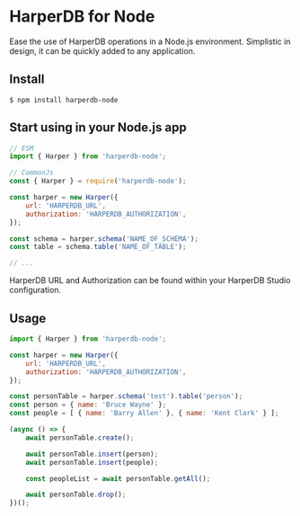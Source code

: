 # HarperDB for Node

Ease the use of HarperDB operations in a Node.js environment. Simplistic in design, it can be quickly added to any application.

## Install

```
$ npm install harperdb-node
```

## Start using in your Node.js app

```js
// ESM
import { Harper } from 'harperdb-node';

// CommonJs
const { Harper } = require('harperdb-node');

const harper = new Harper({
    url: 'HARPERDB_URL',
    authorization: 'HARPERDB_AUTHORIZATION',
});

const schema = harper.schema('NAME_OF_SCHEMA');
const table = schema.table('NAME_OF_TABLE');

// ...
```

HarperDB URL and Authorization can be found within your HarperDB Studio configuration.

## Usage

```js
import { Harper } from 'harperdb-node';

const harper = new Harper({
    url: 'HARPERDB_URL',
    authorization: 'HARPERDB_AUTHORIZATION',
});

const personTable = harper.schema('test').table('person');
const person = { name: 'Bruce Wayne' };
const people = [ { name: 'Barry Allen' }, { name: 'Kent Clark' } ];

(async () => {
    await personTable.create();

    await personTable.insert(person);
    await personTable.insert(people);

    const peopleList = await personTable.getAll();

    await personTable.drop();
})();
```
